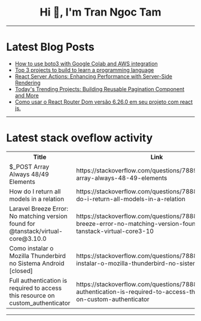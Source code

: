 <h1 align="center">Hi 👋, I'm Tran Ngoc Tam</h1>

---

# Latest Blog Posts 
<!-- BLOG-POST-LIST:START -->
- [How to use boto3 with Google Colab and AWS integration](https://dev.to/kyotanakada/how-to-use-boto3-with-google-colab-and-aws-integration-4c2m)
- [Top 3 projects to build to learn a programming language](https://dev.to/ezpieco/top-3-projects-to-build-to-learn-a-programming-language-4kpi)
- [React Server Actions: Enhancing Performance with Server-Side Rendering](https://dev.to/tl23143/react-server-actions-enhancing-performance-with-server-side-rendering-5732)
- [Today&#39;s Trending Projects: Building Reusable Pagination Component and More](https://dev.to/labex/todays-trending-projects-building-reusable-pagination-component-and-more-4769)
- [Como usar o React Router Dom versão 6.26.0 em seu projeto com react js.](https://dev.to/michaelmoranis/como-usar-o-react-router-dom-versao-6260-e-como-ter-rotas-aninhadas-em-seu-projeto-com-react-js-4pi8)
<!-- BLOG-POST-LIST:END -->

---

# Latest stack oveflow activity
<table>
  <tr><th>Title</th><th>Link</th></tr>
  <!-- STACKOVERFLOW:START --><tr><td>$_POST Array Always 48/49 Elements</td><td>https://stackoverflow.com/questions/78890242/post-array-always-48-49-elements</td></tr><tr><td>How do I return all models in a relation</td><td>https://stackoverflow.com/questions/78889916/how-do-i-return-all-models-in-a-relation</td></tr><tr><td>Laravel Breeze Error: No matching version found for @tanstack/virtual-core@3.10.0</td><td>https://stackoverflow.com/questions/78889812/laravel-breeze-error-no-matching-version-found-for-tanstack-virtual-core3-10</td></tr><tr><td>Como instalar o Mozilla Thunderbird no Sistema Android [closed]</td><td>https://stackoverflow.com/questions/78889799/como-instalar-o-mozilla-thunderbird-no-sistema-android</td></tr><tr><td>Full authentication is required to access this resource on custom_authenticator</td><td>https://stackoverflow.com/questions/78889762/full-authentication-is-required-to-access-this-resource-on-custom-authenticator</td></tr><!-- STACKOVERFLOW:END -->
</table>

---


